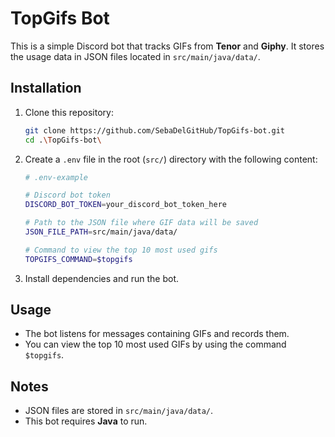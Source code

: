 # TopGifs Bot

This is a simple Discord bot that tracks GIFs from **Tenor** and **Giphy**. It stores the usage data in JSON files located in `src/main/java/data/`.

## Installation

1. Clone this repository:
   ```sh
   git clone https://github.com/SebaDelGitHub/TopGifs-bot.git
   cd .\TopGifs-bot\
   ```

2. Create a `.env` file in the root (`src/`) directory with the following content:

   ```sh
   # .env-example

   # Discord bot token
   DISCORD_BOT_TOKEN=your_discord_bot_token_here

   # Path to the JSON file where GIF data will be saved
   JSON_FILE_PATH=src/main/java/data/
   
   # Command to view the top 10 most used gifs
   TOPGIFS_COMMAND=$topgifs
   ```

3. Install dependencies and run the bot.

## Usage

- The bot listens for messages containing GIFs and records them.
- You can view the top 10 most used GIFs by using the command `$topgifs`.

## Notes

- JSON files are stored in `src/main/java/data/`.
- This bot requires **Java** to run.
